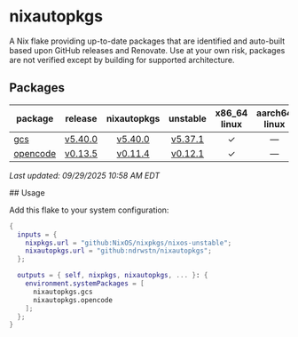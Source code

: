# nixautopkgs

A Nix flake providing up-to-date packages that are identified and auto-built based upon GitHub releases
and Renovate. Use at your own risk, packages are not verified except by building for supported architecture.

<!-- DASHBOARD:START -->
## Packages

| package | release | nixautopkgs | unstable | x86_64<br>linux | aarch64<br>linux | x86_64<br>darwin | aarch64<br>darwin |
|---------|:-------:|:-----------:|:--------:|:---------------:|:-----------------:|:-----------------:|:-----------------:|
| [gcs](./packages/gcs.nix) | [v5.40.0](https://github.com/richardwilkes/gcs/releases/tag/v5.40.0) | [v5.40.0](https://github.com/ndrwstn/nixautopkgs/pull/67) | [v5.37.1](https://github.com/NixOS/nixpkgs/blob/master/pkgs/by-name/gc/gcs/package.nix) | ✓ | — | ✓ | ✓ |
| [opencode](./packages/opencode.nix) | [v0.13.5](https://github.com/sst/opencode/releases/tag/v0.13.5) | [v0.11.4](https://github.com/ndrwstn/nixautopkgs/pull/63) | [v0.12.1](https://github.com/NixOS/nixpkgs/blob/master/pkgs/by-name/op/opencode/package.nix) | ✓ | — | ✗ | ✓ |

*Last updated: 09/29/2025 10:58 AM EDT*
<!-- DASHBOARD:END -->## Usage

Add this flake to your system configuration:

```nix
{
  inputs = {
    nixpkgs.url = "github:NixOS/nixpkgs/nixos-unstable";
    nixautopkgs.url = "github:ndrwstn/nixautopkgs";
  };

  outputs = { self, nixpkgs, nixautopkgs, ... }: {
    environment.systemPackages = [
      nixautopkgs.gcs
      nixautopkgs.opencode
    ];
  };
}
```
